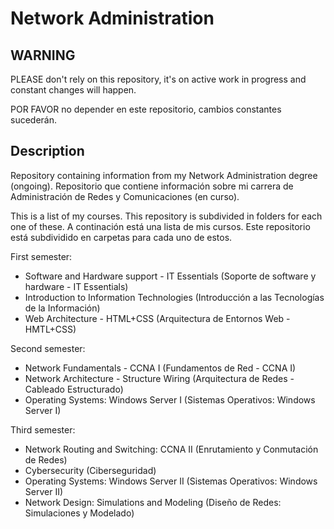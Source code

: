 # Network Administration

## WARNING

PLEASE don't rely on this repository, it's on active work in progress and constant changes will happen.

POR FAVOR no depender en este repositorio, cambios constantes sucederán.

## Description

Repository containing information from my Network Administration degree (ongoing).
Repositorio que contiene información sobre mi carrera de Administración de Redes y Comunicaciones (en curso).

This is a list of my courses. This repository is subdivided in folders for each one of these.
A continación está una lista de mis cursos. Este repositorio está subdividido en carpetas para cada uno de estos.

First semester:
- Software and Hardware support - IT Essentials (Soporte de software y hardware - IT Essentials)
- Introduction to Information Technologies (Introducción a las Tecnologías de la Información)
- Web Architecture - HTML+CSS (Arquitectura de Entornos Web - HMTL+CSS)

Second semester:
- Network Fundamentals - CCNA I (Fundamentos de Red - CCNA I)
- Network Architecture - Structure Wiring (Arquitectura de Redes - Cableado Estructurado)
- Operating Systems: Windows Server I (Sistemas Operativos: Windows Server I)

Third semester:
- Network Routing and Switching: CCNA II (Enrutamiento y Conmutación de Redes)
- Cybersecurity (Ciberseguridad)
- Operating Systems: Windows Server II (Sistemas Operativos: Windows Server II)
- Network Design: Simulations and Modeling (Diseño de Redes: Simulaciones y Modelado)
